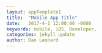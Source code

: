 ```yaml
---
layout: appTemplate1
title:  "Mobile App Title"
date:   2017-4-1 12:00:00 -0600
keywords: mobile, iOS, Developer,
categories: jekyll update
author: Dan Leonard
---
```

